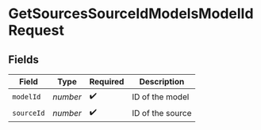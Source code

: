# GetSourcesSourceIdModelsModelIdRequest


## Fields

| Field              | Type               | Required           | Description        |
| ------------------ | ------------------ | ------------------ | ------------------ |
| `modelId`          | *number*           | :heavy_check_mark: | ID of the model    |
| `sourceId`         | *number*           | :heavy_check_mark: | ID of the source   |
